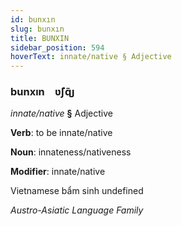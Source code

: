 ```yaml
---
id: bunxın
slug: bunxın
title: BUNXIN
sidebar_position: 594
hoverText: innate/native § Adjective
---
```


### bunxın&emsp;<span kind="abugida">ʋ̃ʃɋ̃ȷ</span>

*innate/native* **§** Adjective

**Verb**: to be innate/native

**Noun**: innateness/nativeness

**Modifier**: innate/native

Vietnamese bẩm sinh undefined

*Austro-Asiatic Language Family*